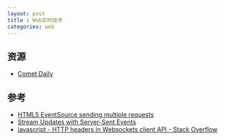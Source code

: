 ```yaml
---
layout: post
title : Web实时技术
categories: web
---
```

## 资源

* [Comet Daily](http://cometdaily.com/index.html)

## 参考

* [HTML5 EventSource sending multiple requests](https://stackoverflow.com/q/37403300/5954068)
* [Stream Updates with Server-Sent Events](https://www.html5rocks.com/en/tutorials/eventsource/basics)
* [javascript - HTTP headers in Websockets client API - Stack Overflow](https://stackoverflow.com/q/4361173)
